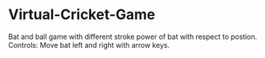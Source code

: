 # Virtual-Cricket-Game
Bat and ball game with different stroke power of bat with respect to postion.
Controls: Move bat left and right with arrow keys.
